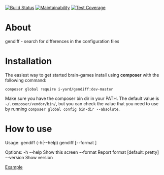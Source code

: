 [![Build Status](https://travis-ci.org/iyard/project-lvl2-s459.svg?branch=master)](https://travis-ci.org/iyard/project-lvl2-s459)
[![Maintainability](https://api.codeclimate.com/v1/badges/d226c1b12e56593a2277/maintainability)](https://codeclimate.com/github/iyard/project-lvl2-s459/maintainability)
[![Test Coverage](https://api.codeclimate.com/v1/badges/d226c1b12e56593a2277/test_coverage)](https://codeclimate.com/github/iyard/project-lvl2-s459/test_coverage)

# About
gendiff - search for differences in the configuration files

# Installation
The easiest way to get started brain-games install using **composer** with the following command:
```
composer global require i-yard/gendiff:dev-master
```
Make sure you have the composer bin dir in your PATH. The default value is `~/.composer/vendor/bin/`, but you can check the value that you need to use by running `composer global config bin-dir --absolute`.

# How to use
Usage:
  gendiff (-h|--help)
  gendiff [--format <fmt>] <firstFile> <secondFile>

Options:
  -h --help     	Show this screen
  --format <fmt>	Report format [default: pretty]
  --version     	Show version

[Example](https://asciinema.org/a/djmltHYsmolMEznqystOixBbf)